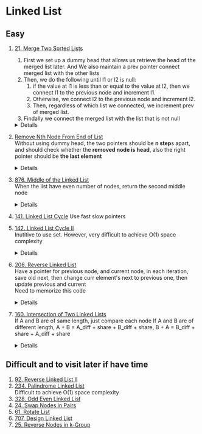 # Linked List
## Easy
1. [21. Merge Two Sorted Lists](https://leetcode.com/problems/merge-two-sorted-lists)  
    1. First we set up a dummy head that allows us retrieve the head of the merged list later. And We also maintain a prev pointer connect merged list with the other lists
    1. Then, we do the following until l1 or l2 is null:
        1. if the value at l1 is less than or equal to the value at l2, then we connect l1 to the previous node and increment l1.
        1.  Otherwise, we connect l2 to the previous node and increment l2. 
        1. Then, regardless of which list we connected, we increment prev of merged list.
    1. Findally we connect the merged list with the list that is not null
 
   <details>

       ```
        def mergeTwoLists(self, list1: Optional[ListNode], list2: Optional[ListNode]) -> Optional[ListNode]:
            preHead = ListNode()
            prev = preHead
            while list1 and list2:
                if list1.val < list2.val:
                    prev.next = list1
                    list1 = list1.next
                else:
                    prev.next = list2
                    list2 = list2.next
    
                prev = prev.next
    
            prev.next = list1 or list2
    
            return preHead.next
   ```
    </details>
1. [Remove Nth Node From End of List](https://leetcode.com/problems/remove-nth-node-from-end-of-list)  
    Without using dummy head, the two pointers should be **n step**s apart, and should check whether the **removed node is head**, also the right pointer should be **the last element**
   <details>

       ```
       for i in range(n):
           fast = fast.next
       
       if not fast:
          return head.next
    
       while fast.next:
          fast = fast.next
          slow = slow.next
       ```
       When using dummy head, the two pointers should be **(n + 1) steps** apart, and the **right pointer should be null**
       ```
       for i in range(n + 1):
           fast = fast.next
          
        while fast:
            fast = fast.next
            slow = slow.next
   ```
    </details>
1. [876. Middle of the Linked List](https://leetcode.com/problems/middle-of-the-linked-list)   
    When the list have even number of nodes, return the second middle node
    <details>

    ```python
    def middleNode(self, head: Optional[ListNode]) -> Optional[ListNode]:     
        fast = head
        slow = head
        while fast and fast.next:
            fast = fast.next.next
            slow = slow.next
        return slow
    ```
    </details>
1. [141. Linked List Cycle](https://leetcode.com/problems/linked-list-cycle)
    Use fast slow pointers
1. [142. Linked List Cycle II](https://leetcode.com/problems/linked-list-cycle-ii)  
    Inutitive to use set. However, very difficult to achieve O(1) space complexity
    <details>

    ```python
    def detectCycle(self, head: Optional[ListNode]) -> Optional[ListNode]:
        seen = set()
        while head:
            if head in seen:
                return head
            else:
                seen.add(head)
                head = head.next
        
        return None
    ```
    </details>
1. [206. Reverse Linked List](https://leetcode.com/problems/reverse-linked-list)  
    Have a pointer for previous node, and current node, in each iteration, save old next, then change curr element's next to previous one, then update previous and current  
    Need to memorize this code
    <details>

        ```python
        prev = None
        curr = head
        while curr:
            oldNext = curr.next
            curr.next = prev
            prev = curr
            curr = oldNext

        return prev
        ```
    </details>
1. [160. Intersection of Two Linked Lists](https://leetcode.com/problems/intersection-of-two-linked-lists)  
    If A and B are of same length, just compare each node
    If A and B are of different length, A + B = A_diff + share + B_diff + share, B + A = B_diff + share + A_diff + share
    <details>

    ```python
    def getIntersectionNode(self, headA: ListNode, headB: ListNode) -> Optional[ListNode]:
        currA = headA
        currB = headB
        while currA or currB:
            if currA == currB:
                return currA
            currA = currA.next if currA else headB
            currB = currB.next if currB else headA
    ```
    </details>

## Difficult and to visit later if have time
1. [92. Reverse Linked List II](https://leetcode.com/problems/reverse-linked-list-ii)
1. [234. Palindrome Linked List](https://leetcode.com/problems/palindrome-linked-list)  
    Difficult to achieve O(1) space complexity
1. [328. Odd Even Linked List](https://leetcode.com/problems/odd-even-linked-list)
1. [24. Swap Nodes in Pairs](https://leetcode.com/problems/swap-nodes-in-pairs)  
1. [61. Rotate List](https://leetcode.com/problems/rotate-list)
1. [707. Design Linked List](https://leetcode.com/problems/design-linked-list)  
1. [25. Reverse Nodes in k-Group](https://leetcode.com/problems/reverse-nodes-in-k-group)  
   
